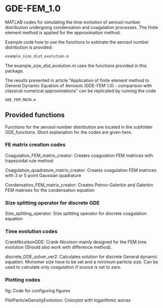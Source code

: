 # GDE-FEM_1.0

MATLAB codes for simulating the time evolution of aerosol number distribution undergoing condensation and coagulation processes. The finite element method is applied for the approximation method.

Example code how to use the functions to estimate the aerosol number distribution is provided:

```sh
example_size_dist_evolution.m
```
The example_size_dist_evolution.m uses the functions provided in this package.

The results presented in article "Application of finite element method to General Dynamic Equation of Aerosols (GDE-FEM 1.0) - comparison with classical numerical approximations" can be replicated by running the code

```sh
GDE_FEM_MAIN.m
```

## Provided functions
Functions for the aerosol number distribution are located in the subfolder GDE_functions. Short explanation for the codes are given here.

### FE matrix creation codes

Coagulation_FEM_matrix_creator: Creates coagulation FEM matrices with trapezoidal rule method

Coagulation_quadrature_matrix_creator: Creates coagulation FEM matrices with 3 or 5 point Gaussian quadrature

Condensation_FEM_matrix_creator: Creates Petrov-Galerkin and Galerkin FEM matrixes for the condensation equation

### Size splitting operator for discrete GDE

Size_splitting_operator: Size splitting operator for discrete coagulation equation

### Time evolution codes 

CrankNicolsonGDE: Crank-Nicolson mainly designed for the FEM time evolution (Should also work with difference method).

discrete_GDE_solver_ver2: Calculates solution for discrete General dynamic equation. Monomer size have to be set and a minimum particle size. 
			  Can be used to calculate only coagulation if source is set to zero.

### Plotting codes

fig: Code for configuring figures

PlotParticleDensityEvolution: Colorplot with logarithmic axices
